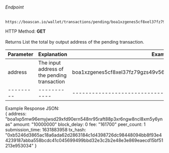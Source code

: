 ###### Endpoint

    https://boascan.io/wallet/transactions/pending/boa1xzgenes5cf8xel37fz79gzs49v56znllk7jw7qscjwl5p6a9zxk8zaygm67

HTTP Method: **GET**
<br/>
<br/>
Returns List the total by output address of the pending transaction.

| Parameter | Explanation  | Example                              |
| --------- | ------------ | ------------------------------------ |
| address   | The input address of the pending transaction | boa1xzgenes5cf8xel37fz79gzs49v56znllk7jw7qscjwl5p6a9zxk8zaygm67 |
| --------- | ------------ | ------------------------------------ |

Example Response JSON:<br/>
{
address: "boa1xp5mw96emyjwsd29xfd90ern548nr95raft88p3xr6ngw8ncl8xm5y6ynas"
amount: "10000000"
block_delay: 0
fee: "161700"
peer_count: 1
submission_time: 1631883958
tx_hash: "0xb5246d3865ac18a6ada62d2863184c1d4398726dc98448094bb8f93e44239187abba558bcdc41c045699499bbd32e3c2b2e48e3e869eaecd15bf51213e953034"
}